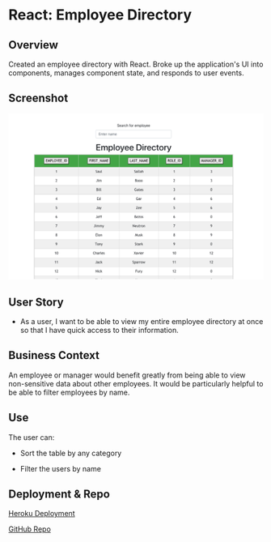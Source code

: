# React: Employee Directory

## Overview

Created an employee directory with React. Broke up the application's UI into components, manages component state, and responds to user events.

## Screenshot

![Demo](./Demo.png)

## User Story

* As a user, I want to be able to view my entire employee directory at once so that I have quick access to their information.

## Business Context

An employee or manager would benefit greatly from being able to view non-sensitive data about other employees. It would be particularly helpful to be able to filter employees by name.

## Use

The user can:

  * Sort the table by any category

  * Filter the users by name

## Deployment & Repo

[Heroku Deployment](https://agile-sands-37363.herokuapp.com/)

[GitHub Repo](https://github.com/Saulstice/reactEmployees)

